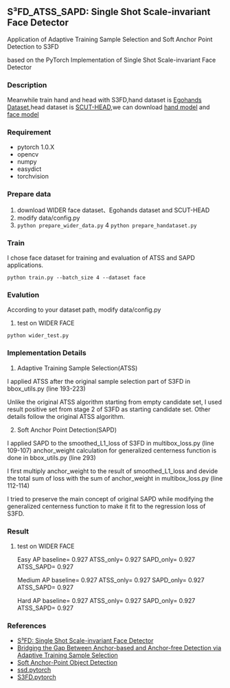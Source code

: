 ## S³FD_ATSS_SAPD: Single Shot Scale-invariant Face Detector ##
Application of Adaptive Training Sample Selection and Soft Anchor Point Detection to S3FD

based on the PyTorch Implementation of Single Shot Scale-invariant Face Detector

### Description
Meanwhile train hand and head with S3FD,hand dataset is [Egohands Dataset](http://vision.soic.indiana.edu/projects/egohands/),head dataset is [SCUT-HEAD](https://github.com/HCIILAB/SCUT-HEAD-Dataset-Release),we can download [hand model](https://pan.baidu.com/s/1_d4HqioBJknGj2ypwtYaXg) and [face model](https://pan.baidu.com/s/1epyTAUc6qSt3oZ7veK4oEw)

### Requirement
* pytorch 1.0.X 
* opencv 
* numpy 
* easydict
* torchvision

### Prepare data 
1. download WIDER face dataset、Egohands dataset and SCUT-HEAD
2. modify data/config.py 
3. ``` python prepare_wider_data.py ```
4 ``` python prepare_handataset.py ```


### Train
I chose face dataset for training and evaluation of ATSS and SAPD applications.
``` 
python train.py --batch_size 4 --dataset face
``` 

### Evalution
According to your dataset path, modify data/config.py 

1. test on WIDER FACE 
```
python wider_test.py
```

### Implementation Details
1. Adaptive Training Sample Selection(ATSS)

I applied ATSS after the original sample selection part of S3FD in bbox_utils.py (line 193-223)

Unlike the original ATSS algorithm starting from empty candidate set, I used result positive set 
from stage 2 of S3FD as starting candidate set. Other details follow the original ATSS algorithm.

2. Soft Anchor Point Detection(SAPD)

I applied SAPD to the smoothed_L1_loss of S3FD in multibox_loss.py (line 109-107)
anchor_weight calculation for generalized centerness function is done in bbox_utils.py (line 293)

I first multiply anchor_weight to the result of smoothed_L1_loss and devide the total sum of loss with the sum of anchor_weight in multibox_loss.py (line 112-114)

I tried to preserve the main concept of original SAPD while modifying the generalized centerness function to make it fit to the regression loss of S3FD.


### Result
1. test on WIDER FACE 

	Easy AP		baseline= 0.927	ATSS_only= 0.927	SAPD_only= 0.927	ATSS_SAPD= 0.927
    
	Medium AP		baseline= 0.927	ATSS_only= 0.927	SAPD_only= 0.927	ATSS_SAPD= 0.927
    
	Hard AP		baseline= 0.927	ATSS_only= 0.927	SAPD_only= 0.927	ATSS_SAPD= 0.927
    




### References
* [S³FD: Single Shot Scale-invariant Face Detector](https://arxiv.org/abs/1708.05237)
* [Bridging the Gap Between Anchor-based and Anchor-free Detection via Adaptive Training Sample Selection](https://arxiv.org/abs/1912.02424)
* [Soft Anchor-Point Object Detection](https://arxiv.org/abs/1911.12448)
* [ssd.pytorch](https://github.com/amdegroot/ssd.pytorch)
* [S3FD.pytorch](https://github.com/yxlijun/S3FD.pytorch)